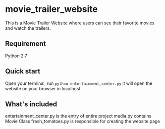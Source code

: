 # movie_trailer_website
This is a Movie Trailer Website where users can see their favorite movies and watch the trailers.


## Requirement
Python 2.7


## Quick start
Open your terminal, run `python entertainment_center.py`
it will open the website on your browser in localhost.


## What's included
entertainment_center.py is the entry of entire project
media.py contains Movie Class
fresh_tomatoes.py is responsible for creating the website page
